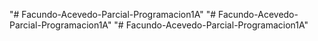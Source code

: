 "# Facundo-Acevedo-Parcial-Programacion1A" 
"# Facundo-Acevedo-Parcial-Programacion1A" 
"# Facundo-Acevedo-Parcial-Programacion1A" 
